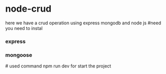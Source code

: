 # node-crud
here we have a crud operation using express mongodb and node js
#need 
you need to instal 
<h3>express</h3>
<h3>mongoose</h3>
# used command npm run dev for start the project
